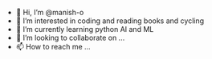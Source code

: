 - 👋 Hi, I’m @manish-o
- 👀 I’m interested in coding and reading books and cycling
- 🌱 I’m currently learning python AI and ML
- 💞️ I’m looking to collaborate on ...
- 📫 How to reach me ...

<!---
manish-o/manish-o is a ✨ special ✨ repository because its `README.md` (this file) appears on your GitHub profile.
You can click the Preview link to take a look at your changes.
--->
